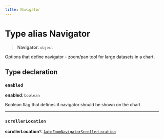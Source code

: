 ```yaml
---
title: Navigator
---
```


# Type alias Navigator

> **Navigator**: `object`

Options that define navigator - zoom/pan tool for large datasets in a chart.

## Type declaration

### `enabled`

**enabled**: `boolean`

Boolean flag that defines if navigator should be shown on the chart

***

### `scrollerLocation`

**scrollerLocation**?: [`AutoZoomNavigatorScrollerLocation`](../../sdk-ui/type-aliases/type-alias.AutoZoomNavigatorScrollerLocation.md)

